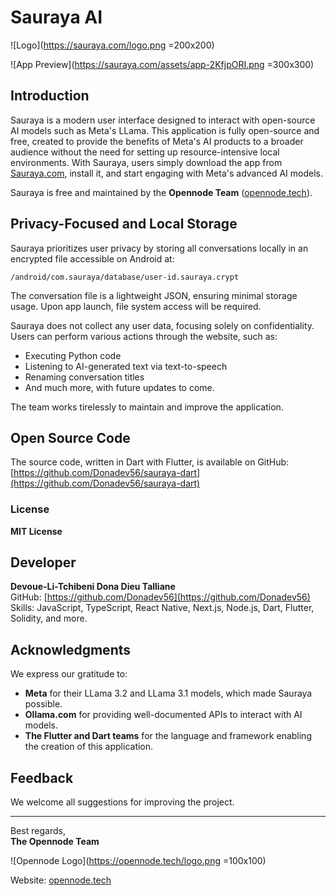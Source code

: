 
# Sauraya AI

![Logo](https://sauraya.com/logo.png =200x200)

![App Preview](https://sauraya.com/assets/app-2KfjpORI.png =300x300)

## Introduction
Sauraya is a modern user interface designed to interact with open-source AI models such as Meta's LLama. This application is fully open-source and free, created to provide the benefits of Meta's AI products to a broader audience without the need for setting up resource-intensive local environments. With Sauraya, users simply download the app from [Sauraya.com](https://sauraya.com), install it, and start engaging with Meta's advanced AI models. 

Sauraya is free and maintained by the **Opennode Team** ([opennode.tech](https://opennode.tech)).

## Privacy-Focused and Local Storage
Sauraya prioritizes user privacy by storing all conversations locally in an encrypted file accessible on Android at:

```
/android/com.sauraya/database/user-id.sauraya.crypt
```

The conversation file is a lightweight JSON, ensuring minimal storage usage. Upon app launch, file system access will be required. 

Sauraya does not collect any user data, focusing solely on confidentiality. Users can perform various actions through the website, such as:
- Executing Python code
- Listening to AI-generated text via text-to-speech
- Renaming conversation titles
- And much more, with future updates to come.

The team works tirelessly to maintain and improve the application.

## Open Source Code
The source code, written in Dart with Flutter, is available on GitHub:
[https://github.com/Donadev56/sauraya-dart](https://github.com/Donadev56/sauraya-dart)

### License
**MIT License**

## Developer
**Devoue-Li-Tchibeni Dona Dieu Talliane**  
GitHub: [https://github.com/Donadev56](https://github.com/Donadev56)  
Skills: JavaScript, TypeScript, React Native, Next.js, Node.js, Dart, Flutter, Solidity, and more.

## Acknowledgments
We express our gratitude to:
- **Meta** for their LLama 3.2 and LLama 3.1 models, which made Sauraya possible.
- **Ollama.com** for providing well-documented APIs to interact with AI models.
- **The Flutter and Dart teams** for the language and framework enabling the creation of this application.

## Feedback
We welcome all suggestions for improving the project. 

---

Best regards,  
**The Opennode Team**

![Opennode Logo](https://opennode.tech/logo.png =100x100)

Website: [opennode.tech](https://opennode.tech)
